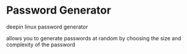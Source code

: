 # Password Generator
deepin linux password generator

allows you to generate passwords at random by choosing the size and complexity of the password